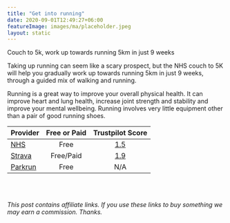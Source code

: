 ```yaml
---
title: "Get into running"
date: 2020-09-01T12:49:27+06:00
featureImage: images/ma/placeholder.jpeg
layout: static
---
```


Couch to 5k, work up towards running 5km in just 9 weeks

Taking up running can seem like a scary prospect, but the NHS couch to 5K will help you gradually work up towards running 5km in just 9 weeks, through a guided mix of walking and running.

Running is a great way to improve your overall physical health. It can improve heart and lung health, increase joint strength and stability and improve your mental wellbeing.  Running involves very little equipment other than a pair of good running shoes.

| Provider      | Free or Paid  |  Trustpilot Score  |
| :-----------          | :--------------:      |  :--------------:         |
| [NHS](https://www.nhs.uk/live-well/exercise/running-and-aerobic-exercises/get-running-with-couch-to-5k/) | Free | [1.5](https://uk.trustpilot.com/review/www.england.nhs.uk) | 
| [Strava](https://www.strava.com/) | Free/Paid | [1.9](https://uk.trustpilot.com/review/strava.com) | 
| [Parkrun](https://www.parkrun.org.uk/) | Free | N/A
  

<br/><br/>

*This post contains affiliate links. If you use these links to buy something we may
earn a commission. Thanks.*






